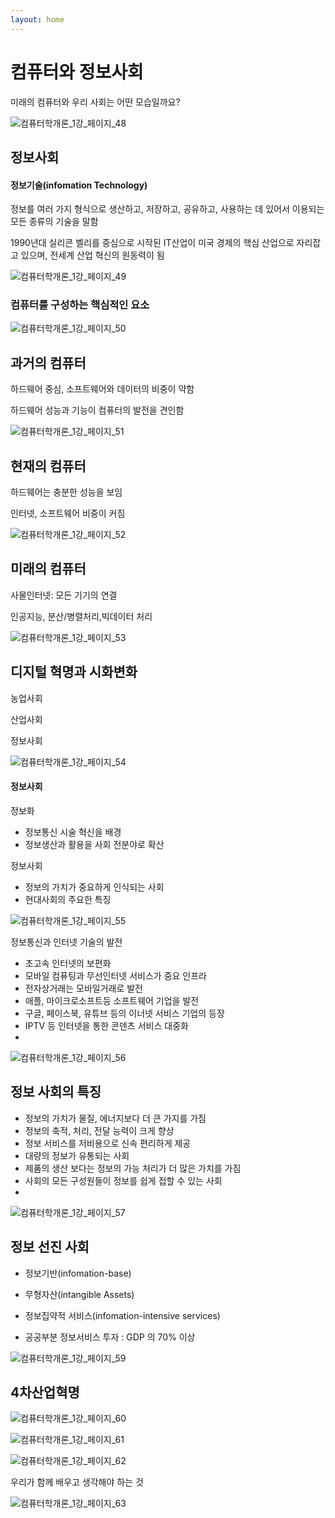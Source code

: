 ```yaml
---
layout: home
---
```


# 컴퓨터와 정보사회

미래의 컴퓨터와 우리 사회는 어떤 모습일까요?



![컴퓨터학개론_1강_페이지_48](./img/컴퓨터학개론_1강_페이지_48.jpg)

## 정보사회

#### 정보기술(infomation Technology)

정보를 여러 가지 형식으로 생산하고, 저장하고, 공유하고, 사용하는 데 있어서 이용되는 모든 종류의 기술을 말함

1990년대 실리콘 벨리를 중심으로 시작된  IT산업이 미국 경제의 핵심 산업으로 자리잡고 있으며, 전세계 산업 혁신의 원동력이 됨



![컴퓨터학개론_1강_페이지_49](./img/컴퓨터학개론_1강_페이지_49.jpg)

### 컴퓨터를 구성하는 핵심적인 요소
![컴퓨터학개론_1강_페이지_50](./img/컴퓨터학개론_1강_페이지_50.jpg)



## 과거의 컴퓨터

하드웨어 중심, 소프트웨어와 데이터의 비중이 약함

하드웨어 성능과 기능이 컴퓨터의 발전을 견인함



![컴퓨터학개론_1강_페이지_51](./img/컴퓨터학개론_1강_페이지_51.jpg)

## 현재의 컴퓨터

하드웨어는 충분한 성능을 보임

인터넷, 소프트웨어 비중이 커짐



![컴퓨터학개론_1강_페이지_52](./img/컴퓨터학개론_1강_페이지_52.jpg)



## 미래의 컴퓨터

사물인터넷: 모든 기기의 연결

인공지능, 분산/병렬처리,빅데이터 처리



![컴퓨터학개론_1강_페이지_53](./img/컴퓨터학개론_1강_페이지_53.jpg)

## 디지털 혁명과 시화변화

농업사회

산업사회

정보사회



![컴퓨터학개론_1강_페이지_54](./img/컴퓨터학개론_1강_페이지_54.jpg)



#### 정보사회

정보화

* 정보통신 시술 혁신을 배경
* 정보생산과 활용을 사회 전분야로 확산



정보사회

* 정보의 가치가 중요하게 인식되는 사회
* 현대사회의 주요한 특징



![컴퓨터학개론_1강_페이지_55](./img/컴퓨터학개론_1강_페이지_55.jpg)

정보통신과 인터넷 기술의 발전

* 초고속 인터넷의 보편화
* 모바일 컴퓨팅과 무선인터넷 서비스가 중요 인프라
* 전자상거래는 모바일거래로 발전
* 애플, 마이크로소프트등 소프트웨어 기업을 발전
* 구글, 페이스북, 유튜브 등의 이너넷 서비스 기업의 등장
* IPTV 등 인터넷을 통한 콘덴츠 서비스 대중화
* 

![컴퓨터학개론_1강_페이지_56](./img/컴퓨터학개론_1강_페이지_56.jpg)

## 정보 사회의 특징

* 정보의 가치가 물질, 에너지보다 더 큰 가지를 가짐
* 정보의 축적, 처리, 전달 능력이 크게 향상
* 정보 서비스를 저비용으로 신속 편리하게 제공
* 대량의 정보가 유통되는 사회
* 제품의 생산 보다는 정보의 가능 처리가 더 많은 가치를 가짐
* 사회의 모든 구성원들이 정보를 쉽게 접할 수 있는 사회
* 

![컴퓨터학개론_1강_페이지_57](./img/컴퓨터학개론_1강_페이지_57.jpg)

## 정보 선진 사회

* 정보기반(infomation-base)

* 무형자산(intangible Assets)

* 정보집약적 서비스(infomation-intensive services)

* 공공부분 정보서비스 투자 : GDP 의 70% 이상

  



![컴퓨터학개론_1강_페이지_59](./img/컴퓨터학개론_1강_페이지_59.jpg)

## 4차산업혁명



![컴퓨터학개론_1강_페이지_60](./img/컴퓨터학개론_1강_페이지_60.jpg)



![컴퓨터학개론_1강_페이지_61](./img/컴퓨터학개론_1강_페이지_61.jpg)





![컴퓨터학개론_1강_페이지_62](./img/컴퓨터학개론_1강_페이지_62.jpg)



우리가 함께 배우고 생각해야 하는 것



![컴퓨터학개론_1강_페이지_63](./img/컴퓨터학개론_1강_페이지_63.jpg)